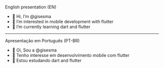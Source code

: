 English presentation (EN)
- 👋 Hi, I’m @gisesma
- 👀 I’m interested in mobile development with flutter
- 🌱 I’m currently learning dart and flutter

-----------------------------------------------------------------------
Apresentação em Português (PT-BR)
- 👋 Oi, Sou a @gisesma
- 👀 Tenho interesse em desenvolvimento mobile com flutter
- 🌱 Estou estudando dart and flutter

<!---
gisesma/gisesma is a ✨ special ✨ repository because its `README.md` (this file) appears on your GitHub profile.
You can click the Preview link to take a look at your changes.
--->
